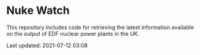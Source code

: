 # Nuke Watch

This repository includes code for retrieving the latest information available on the output of EDF nuclear power plants in the UK.

Last updated: 2021-07-12 03:08